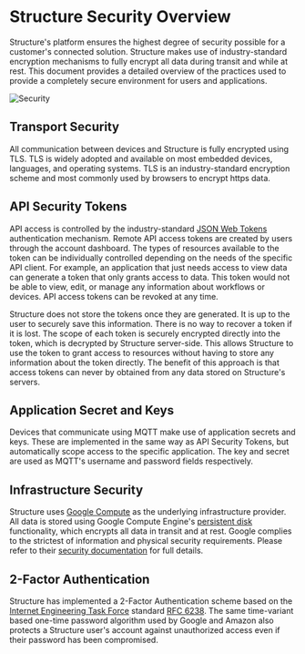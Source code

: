 # Structure Security Overview

Structure's platform ensures the highest degree of security possible for a customer's connected solution. Structure makes use of industry-standard encryption mechanisms to fully encrypt all data during transit and while at rest. This document provides a detailed overview of the practices used to provide a completely secure environment for users and applications.

![Security](/images/security-diagram.png "Security")

## Transport Security

All communication between devices and Structure is fully encrypted using TLS. TLS is widely adopted and available on most embedded devices, languages, and operating systems. TLS is an industry-standard encryption scheme and most commonly used by browsers to encrypt https data.

## API Security Tokens

API access is controlled by the industry-standard [JSON Web Tokens](https://tools.ietf.org/html/rfc7519) authentication mechanism. Remote API access tokens are created by users through the account dashboard. The types of resources available to the token can be individually controlled depending on the needs of the specific API client. For example, an application that just needs access to view data can generate a token that only grants access to data. This token would not be able to view, edit, or manage any information about workflows or devices. API access tokens can be revoked at any time.

Structure does not store the tokens once they are generated. It is up to the user to securely save this information. There is no way to recover a token if it is lost. The scope of each token is securely encrypted directly into the token, which is decrypted by Structure server-side. This allows Structure to use the token to grant access to resources without having to store any information about the token directly. The benefit of this approach is that access tokens can never by obtained from any data stored on Structure's servers.

## Application Secret and Keys

Devices that communicate using MQTT make use of application secrets and keys. These are implemented in the same way as API Security Tokens, but automatically scope access to the specific application. The key and secret are used as MQTT's username and password fields respectively.

## Infrastructure Security

Structure uses [Google Compute](https://cloud.google.com) as the underlying infrastructure provider. All data is stored using Google Compute Engine's [persistent disk](https://cloud.google.com/compute/docs/disks/#pd_encryption) functionality, which encrypts all data in transit and at rest. Google complies to the strictest of information and physical security requirements. Please refer to their [security documentation](https://cloud.google.com/security) for full details.

## 2-Factor Authentication

Structure has implemented a 2-Factor Authentication scheme based on the [Internet Engineering Task Force](http://ietf.org/) standard [RFC 6238](https://tools.ietf.org/html/rfc6238). The same time-variant based one-time password algorithm used by Google and Amazon also protects a Structure user's account against unauthorized access even if their password has been compromised.
